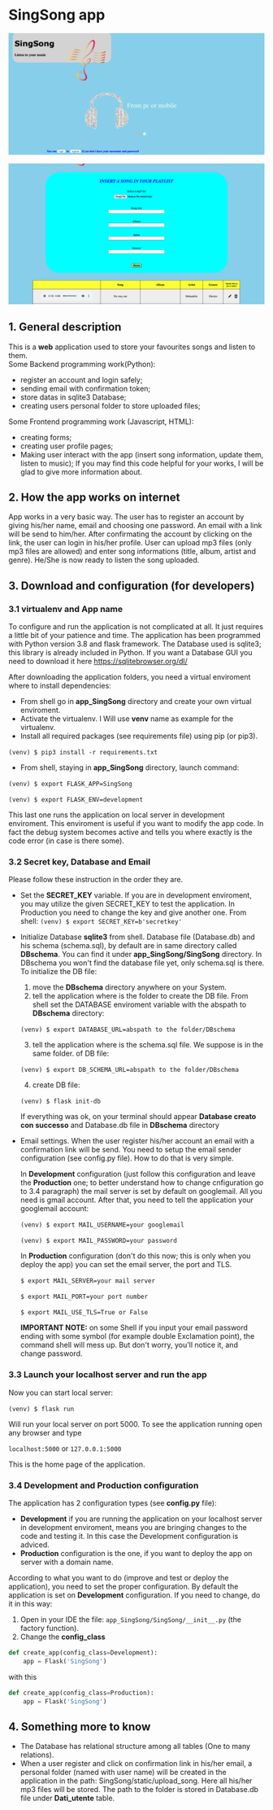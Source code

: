 # SingSong app

![alt text](https://github.com/Satstef/SingSong/blob/14678c487eea336f52df05662b487f0dd0ddddd3/app_SingSong/SingSong/static/Home.png?raw=true)

![alt text](https://github.com/Satstef/SingSong/blob/16cd10808399f55a33f8d40e79788c8b96e0b9f0/app_SingSong/SingSong/static/user-profile.png?raw=true)

## 1. General description
This is a **web** application used to store your favourites songs and listen to them.  
Some Backend programming work(Python):
- register an account and login safely;
- sending email with confirmation token;
- store datas in sqlite3 Database;
- creating users personal folder to store uploaded files;

Some Frontend programming work (Javascript, HTML): 
- creating forms; 
- creating user profile pages;
- Making user interact with the app (insert song information, update them, listen to music);
If you may find this code helpful for your works, I will be glad to give more information about.


## 2. How the app works on internet
App works in a very basic way. The user has to register an account by giving his/her name, email and choosing
one password. An email with a link will be send to him/her. After confirmating the
account by clicking on the link, the user can login in his/her profile.
User can upload mp3 files (only mp3 files are allowed) and enter song informations (title, album, artist and genre).
He/She is now ready to listen the song uploaded.


## 3. Download and configuration (for developers)

### 3.1 virtualenv and App name
To configure and run the application is not complicated at all. It just requires
a little bit of your patience and time.
The application has been programmed with Python version 3.8 and flask framework.
The Database used is sqlite3; this library is already included in Python. If you want a Database GUI you need to download it here https://sqlitebrowser.org/dl/

After downloading the application folders, you need a virtual enviroment where to install dependencies:
- From shell go in **app_SingSong** directory and create your own virtual enviroment.
- Activate the virtualenv. I Will use **venv** name as example for the virtualenv.
- Install all required packages (see requirements file) using pip (or pip3).

`(venv) $ pip3 install -r requirements.txt`

- From shell, staying in **app_SingSong** directory, launch command:

`(venv) $ export FLASK_APP=SingSong`

`(venv) $ export FLASK_ENV=development`

This last one runs the application on local server in development enviroment.
This enviroment is useful if you want to modify the app code. In fact the debug system
becomes active and tells you where exactly is the code error (in case is there some).


### 3.2 Secret key, Database and Email
Please follow these instruction in the order they are.

- Set the **SECRET_KEY** variable. If you are in development enviroment, you may utilize the given SECRET_KEY to test the application. In Production you need to change the key and give another one. From shell:
`(venv) $ export SECRET_KEY=b'secretkey'`

- Initialize Database **sqlite3** from shell.
Database file (Database.db) and his schema (schema.sql), by default are in same
directory called **DBschema**. You can find it under **app_SingSong/SingSong** directory.
In DBschema you won't find the database file yet, only schema.sql is there. To initialize
the DB file:
  1. move the **DBschema** directory anywhere on your System.
  2. tell the application where is the folder to create the DB file.
  From shell set the DATABASE enviroment variable with the abspath to **DBschema** directory:

  `(venv) $ export DATABASE_URL=abspath to the folder/DBschema`

  3. tell the application where is the schema.sql file. We suppose is in the same folder.
  of DB file:

  `(venv) $ export DB_SCHEMA_URL=abspath to the folder/DBschema`

  4. create DB file:

  `(venv) $ flask init-db`

  If everything was ok, on your terminal should appear **Database creato con successo** and Database.db file in **DBschema** directory

- Email settings.
  When the user register his/her account an email with a confirmation link will be send.
  You need to setup the email sender configuration (see config.py file).
  How to do that is very simple.

  In **Development** configuration (just follow this configuration and leave the **Production** one; to better understand how to change cnfiguration go to 3.4 paragraph) the mail server is set by default on googlemail.
  All you need is gmail account. After that, you need to tell the application
  your googlemail account:

  `(venv) $ export MAIL_USERNAME=your googlemail`

  `(venv) $ export MAIL_PASSWORD=your password`

  In **Production** configuration (don't do this now; this is only when you deploy the app) you can set the email server, the port and TLS.

  `$ export MAIL_SERVER=your mail server`

  `$ export MAIL_PORT=your port number`

  `$ export MAIL_USE_TLS=True or False`
  
  **IMPORTANT NOTE:** on some Shell if you input your email password ending with some
  symbol (for example double Exclamation point), the command shell will mess up.
  But don't worry, you'll notice it, and change password.

### 3.3 Launch your localhost server and run the app
Now you can start local server:

`(venv) $ flask run`

Will run your local server on port 5000.
To see the application running open any browser and type

`localhost:5000` or `127.0.0.1:5000`

This is the home page of the application.


### 3.4 Development and Production configuration
The application has 2 configuration types (see **config.py** file):
- **Development** if you are running the application on your localhost server in development enviroment, means you are bringing changes to the code and testing it. In this case the Development configuration is adviced.
- **Production** configuration is the one, if you want to deploy the app on server with a domain name.

According to what you want to do (improve and test or deploy the application), you
need to set the proper configuration. By default the application is set on **Development** configuration.
If you need to change, do it in this way:
  1. Open in your IDE the file: `app_SingSong/SingSong/__init__.py` (the factory function).
  2. Change the **config_class**
  ```python
  def create_app(config_class=Development):
      app = Flask('SingSong')
  ```

  with this
  ```python
  def create_app(config_class=Production):
      app = Flask('SingSong')
  ```


## 4. Something more to know
- The Database has relational structure among all tables (One to many relations).
- When a user register and click on confirmation link in his/her email, a personal
folder (named with user name) will be created in the application in the path:
SingSong/static/upload_song. Here all his/her mp3 files will be stored. The path
to the folder is stored in Database.db file under **Dati_utente** table.

